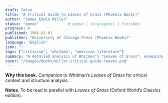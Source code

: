 ```yaml
---
draft: false
title: "A Critical Guide to Leaves of Grass (Phoenix Books)"
author: "James Edwin Miller"
status: "queue"             # queue | in-progress | finished
progress: 0
published: 1966-01-01
publisher: "University of Chicago Press (Phoenix Books)"
language: "English"
isbn: ""
tags: ["criticism", "whitman", "american literature"]
summary: "A detailed analysis of Whitman’s *Leaves of Grass*, examining both individual poems and the structure of the work as a whole. Praised as indispensable by the *Virginia Quarterly Review*."
cover: "/images/books/miller-critical-guide-leaves.png"
---
```

**Why this book.** Companion to Whitman’s *Leaves of Grass* for critical context and structure analysis.

**Notes.** To be read in parallel with *Leaves of Grass* (Oxford World’s Classics edition).
